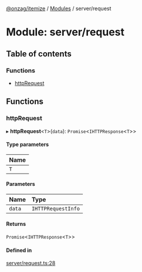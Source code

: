 [@onzag/itemize](../README.md) / [Modules](../modules.md) / server/request

# Module: server/request

## Table of contents

### Functions

- [httpRequest](server_request.md#httprequest)

## Functions

### httpRequest

▸ **httpRequest**<`T`\>(`data`): `Promise`<`IHTTPResponse`<`T`\>\>

#### Type parameters

| Name |
| :------ |
| `T` |

#### Parameters

| Name | Type |
| :------ | :------ |
| `data` | `IHTTPRequestInfo` |

#### Returns

`Promise`<`IHTTPResponse`<`T`\>\>

#### Defined in

[server/request.ts:28](https://github.com/onzag/itemize/blob/a24376ed/server/request.ts#L28)

